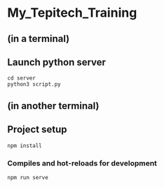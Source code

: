 # My_Tepitech_Training

## (in a terminal)
## Launch python server
```
cd server
python3 script.py
```
## (in another terminal)
## Project setup
```
npm install
```

### Compiles and hot-reloads for development
```
npm run serve
```
